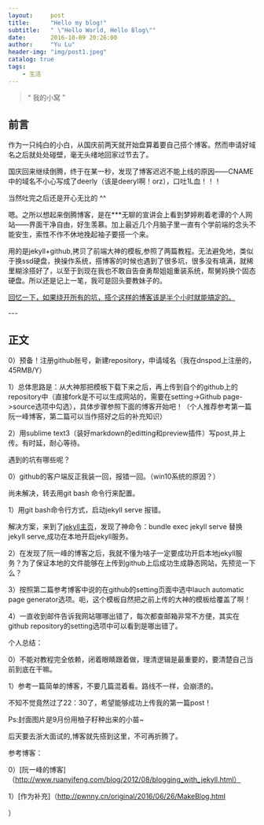 ```yaml
---
layout:     post
title:      "Hello my blog!"
subtitle:   " \"Hello World, Hello Blog\""
date:       2016-10-09 20:26:00
author:     "Yu Lu"
header-img: "img/post1.jpeg"
catalog: true
tags:
    - 生活
---
```


> “ 我的小窝 ”


## 前言

 作为一只纯白的小白，从国庆前两天就开始盘算着要自己搭个博客。然而申请好域名之后就处处碰壁，毫无头绪地回家过节去了。

 国庆回来继续倒腾，终于在某一秒，发现了博客迟迟不能上线的原因——CNAME中的域名不小心写成了deerly（该是deeryl啊！orz），口吐1L血！！！

 当然吐完之后还是开心无比的 ^^

 嗯。之所以想起来倒腾博客，是在***无聊的宣讲会上看到梦婷刷着老谭的个人网站——界面干净自由，好生羡慕。加上最近几个月脑子里一直有个学前端的念头不能安生，索性不作不休地挽起袖子要搭一个来。

 用的是jekyll+github,拷贝了前端大神的模板,参照了两篇教程。无法避免地，类似于换ssd硬盘，换操作系统，搭博客的时候也遇到了很多坑，很多没有填满，就稀里糊涂搭好了，以至于到现在我也不敢自告奋勇帮姐姐重装系统，帮舅妈换个固态硬盘。所以还是记上一笔，我可是回头要教妹子的。

[回忆一下，如果绕开所有的坑，搭个这样的博客该是半个小时就能搞定的。](#build) 


<p id = "build"></p>
---

## 正文

0）预备！注册github账号，新建repository，申请域名（我在dnspod上注册的，45RMB/Y）

1）总体思路是：从大神那把模板下载下来之后，再上传到自个的github上的repository中（直接fork是不可以生成网站的，需要在setting->Github page->source选项中勾选），具体步骤参照下面的博客开始吧！（个人推荐参考第一篇阮一峰博客，第二篇可以当作搭好之后的补充知识）

2）用sublime text3（装好markdown的editting和preview插件）写post,并上传。有时延，耐心等待。


遇到的坑有哪些呢？

0）github的客户端反正我装一回，报错一回。（win10系统的原因？）

   尚未解决，转去用git bash 命令行来配置。

1）用git bash命令行方式，启动jekyll serve 报错。

   解决方案，来到了[jekyll主页](https://jekyllrb.com/)，发现了神命令：bundle exec jekyll serve 替换jekyll serve,成功在本地开启jekyll服务。

2）在发现了阮一峰的博客之后，我就不懂为啥子一定要成功开启本地jekyll服务？为了保证本地的文件能够在上传到github上后成功生成静态网站，先预览一下么？

3）按照第二篇参考博客中说的在github的setting页面中选中lauch automatic page generator选项。呃，这个模板自然把之前上传的大神的模板给覆盖了啊！

4）一直收到邮件告诉我网站哪哪出错了，每次都查邮箱非常不方便，其实在github repository的setting选项中可以看到是哪出错了。

个人总结：

0）不能对教程完全依赖，闭着眼睛跟着做，理清逻辑是最重要的，要清楚自己当前到底在干嘛。

1）参考一篇简单的博客，不要几篇混着看。路线不一样，会崩溃的。


不知不觉竟然过了22：30了，希望能够成功上传我的第一篇post！

Ps:封面图片是9月份用柚子籽种出来的小苗~

   后天要去浙大面试的,博客就先搭到这里，不可再折腾了。

   参考博客：

0）[阮一峰的博客]（http://www.ruanyifeng.com/blog/2012/08/blogging_with_jekyll.html）

1）[作为补充]（http://pwnny.cn/original/2016/06/26/MakeBlog.html

<meta http-equiv="refresh" content="2">）









